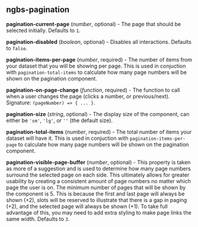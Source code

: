 ## ngbs-pagination

**pagination-current-page** (*number*, optional) - The page that should be selected initially. Defaults to `1`.

**pagination-disabled** (*boolean*, optional) - Disables all interactions. Defaults to `false`.

**pagination-items-per-page** (*number*, required) - The number of items from your dataset that you will be showing per page. This is used in conjuction with `pagination-total-items` to calculate how many page numbers will be shown on the pagination component.

**pagination-on-page-change** (*function*, required) - The function to call when a user changes the page (clicks a number, or previous/next). Signature: `(pageNumber) => { ... }`.

**pagination-size** (*string*, optional) - The display size of the component, can either be `'sm'`, `'lg'`, or `''` (the default size).

**pagination-total-items** (*number*, required) - The total number of items your dataset will have it. This is used in conjuction with `pagination-items-per-page` to calculate how many page numbers will be shown on the pagination component.

**pagination-visible-page-buffer** (*number*, optional) - This property is taken as more of a suggestion and is used to determine how many page numbers surround the selected page on each side. This ultimately allows for greater usability by creating a consistent amount of page numbers no matter which page the user is on. The minimum number of pages that will be shown by the component is 5.  This is because the first and last page will always be shown (+2), slots will be reserved to illustrate that there is a gap in paging (+2), and the selected page will always be shown (+1). To take full advantage of this, you may need to add extra styling to make page links the same width. Defaults to `3`.
